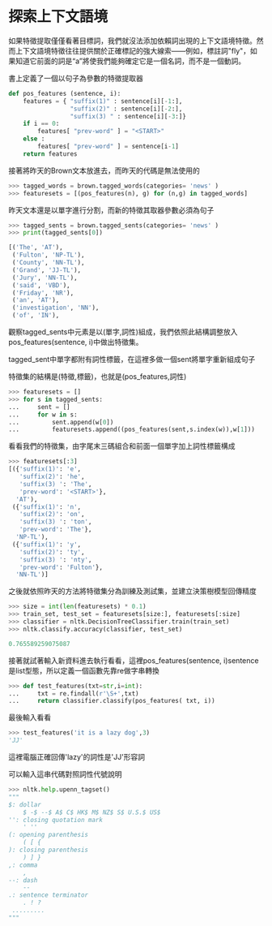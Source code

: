 探索上下文語境
==
如果特徵提取僅僅看著目標詞，我們就沒法添加依賴詞出現的上下文語境特徵。然而上下文語境特徵往往提供關於正確標記的強大線索——例如，標註詞"fly"，如果知道它前面的詞是“a”將使我們能夠確定它是一個名詞，而不是一個動詞。

書上定義了一個以句子為參數的特徵提取器
```python
def pos_features (sentence, i): 
    features = { "suffix(1)" : sentence[i][-1:],
                 "suffix(2)" : sentence[i][-2:],
                 "suffix(3) " : sentence[i][-3:]}
    if i == 0:
        features[ "prev-word" ] = "<START>" 
    else :
        features[ "prev-word" ] = sentence[i-1]
    return features
```

接著將昨天的Brown文本放進去，而昨天的代碼是無法使用的
```python
>>> tagged_words = brown.tagged_words(categories= 'news' )
>>> featuresets = [(pos_features(n), g) for (n,g) in tagged_words]
```

昨天文本還是以單字進行分割，而新的特徵其取器參數必須為句子
```python
>>> tagged_sents = brown.tagged_sents(categories= 'news' )
>>> print(tagged_sents[0])

[('The', 'AT'),
 ('Fulton', 'NP-TL'),
 ('County', 'NN-TL'),
 ('Grand', 'JJ-TL'),
 ('Jury', 'NN-TL'),
 ('said', 'VBD'),
 ('Friday', 'NR'),
 ('an', 'AT'),
 ('investigation', 'NN'),
 ('of', 'IN'),
```

觀察tagged_sents中元素是以(單字,詞性)組成，我們依照此結構調整放入pos_features(sentence, i)中做出特徵集。

tagged_sent中單字都附有詞性標籤，在這裡多做一個sent將單字重新組成句子

特徵集的結構是(特徵,標籤)，也就是(pos_features,詞性)
```python
>>> featuresets = []
>>> for s in tagged_sents:
...     sent = []
...     for w in s:
...         sent.append(w[0])
...         featuresets.append((pos_features(sent,s.index(w)),w[1]))
```
看看我們的特徵集，由字尾末三碼組合和前面一個單字加上詞性標籤構成
```python
>>> featuresets[:3]
[({'suffix(1)': 'e',
   'suffix(2)': 'he',
   'suffix(3) ': 'The',
   'prev-word': '<START>'},
  'AT'),
 ({'suffix(1)': 'n',
   'suffix(2)': 'on',
   'suffix(3) ': 'ton',
   'prev-word': 'The'},
  'NP-TL'),
 ({'suffix(1)': 'y',
   'suffix(2)': 'ty',
   'suffix(3) ': 'nty',
   'prev-word': 'Fulton'},
  'NN-TL')]
```

之後就依照昨天的方法將特徵集分為訓練及測試集，並建立決策樹模型回傳精度
```python
>>> size = int(len(featuresets) * 0.1)
>>> train_set, test_set = featuresets[size:], featuresets[:size]
>>> classifier = nltk.DecisionTreeClassifier.train(train_set)
>>> nltk.classify.accuracy(classifier, test_set)

0.765589259075087
```

接著就試著輸入新資料進去執行看看，這裡pos_features(sentence, i)sentence是list型態，所以定義一個函數先靠re做字串轉換
```python
>>> def test_features(txt=str,i=int):
...     txt = re.findall(r'\S+',txt)
...     return classifier.classify(pos_features( txt, i))
```

最後輸入看看
```python
>>> test_features('it is a lazy dog',3)
'JJ'
```
這裡電腦正確回傳'lazy'的詞性是'JJ'形容詞

可以輸入這串代碼對照詞性代號說明
```python
>>> nltk.help.upenn_tagset()
"""
$: dollar
    $ -$ --$ A$ C$ HK$ M$ NZ$ S$ U.S.$ US$
'': closing quotation mark
    ' ''
(: opening parenthesis
    ( [ {
): closing parenthesis
    ) ] }
,: comma
    ,
--: dash
    --
.: sentence terminator
    . ! ?
 .........
"""
```
